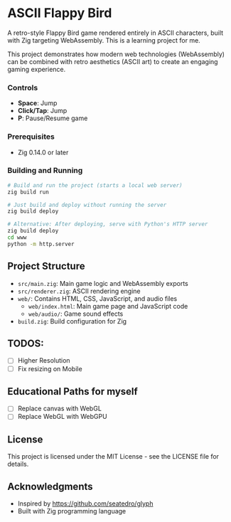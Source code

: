 # ASCII Flappy Bird

A retro-style Flappy Bird game rendered entirely in ASCII characters, built with Zig targeting WebAssembly. This is a learning project for me.

This project demonstrates how modern web technologies (WebAssembly) can be combined with retro aesthetics (ASCII art) to create an engaging gaming experience.


### Controls

- **Space**: Jump
- **Click/Tap**: Jump
- **P**: Pause/Resume game

### Prerequisites

- Zig 0.14.0 or later

### Building and Running

```bash
# Build and run the project (starts a local web server)
zig build run

# Just build and deploy without running the server
zig build deploy

# Alternative: After deploying, serve with Python's HTTP server
zig build deploy
cd www
python -m http.server
```

## Project Structure

- `src/main.zig`: Main game logic and WebAssembly exports
- `src/renderer.zig`: ASCII rendering engine
- `web/`: Contains HTML, CSS, JavaScript, and audio files
  - `web/index.html`: Main game page and JavaScript code
  - `web/audio/`: Game sound effects
- `build.zig`: Build configuration for Zig

## TODOS:

- [ ] Higher Resolution
- [ ] Fix resizing on Mobile

## Educational Paths for myself

- [ ] Replace canvas with WebGL
- [ ] Replace WebGL with WebGPU

## License

This project is licensed under the MIT License - see the LICENSE file for details.

## Acknowledgments

- Inspired by https://github.com/seatedro/glyph
- Built with Zig programming language